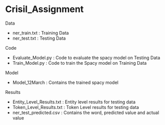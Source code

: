 # Crisil_Assignment

Data 
- ner_train.txt : Training Data
- ner_test.txt : Testing Data

Code 
- Evaluate_Model.py : Code to evaluate the spacy model on Testing Data
- Train_Model.py : Code to train the Spacy model on Training Data

Model 
- Model_12March : Contains the trained spacy model

Results 
- Entity_Level_Results.txt : Entity level results for testing data
- Token_Level_Results.txt : Token Level results for testing data
- ner_test_predicted.csv : Contains the word, predicted value and actual value
